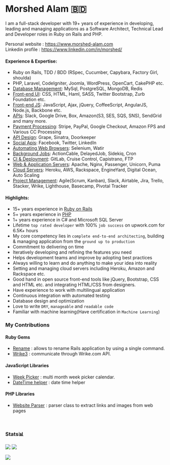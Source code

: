 # Morshed Alam 🇧🇩

I am a full-stack developer with 19+ years of experience in developing, leading and managing applications as a Software Architect, Technical Lead and Developer roles in Ruby on Rails and PHP.

Personal website : https://www.morshed-alam.com  
Linkedin profile : https://www.linkedin.com/in/morshed/
<br />

#### Experience & Expertise:
* Ruby on Rails, TDD / BDD (RSpec, Cucumber, Capybara, Factory Girl, shoulda)
* PHP, Laravel, CodeIgniter, Joomla, WordPress, OpenCart, CakePHP etc.
* <ins>Database Management</ins>: MySql, PostgreSQL, MongoDB, Redis
* <ins>Front-end UI</ins>: CSS, HTML, Haml, SASS, Twitter Bootstrap, Zurb Foundation etc.
* <ins>Front-end JS</ins>: JavaScript, Ajax, jQuery, CoffeeScript, AngularJS, Node.js, Backbone etc.
* <ins>APIs</ins>: Slack, Google Drive, Box, Amazon(S3, SES, SQS, SNS), SendGrid and many more.
* <ins>Payment Processing</ins>: Stripe, PayPal, Google Checkout, Amazon FPS and Various CC Processing
* <ins>API Design</ins>: Grape, Sinatra, Doorkeeper
* <ins>Social Apis</ins>: Facebook, Twitter, LinkedIn
* <ins>Automating Web Browsers</ins>: Selenium, Watir
* <ins>Background Jobs</ins>: ActionCable, DelayedJob, Sidekiq, Cron
* <ins>CI & Deployment</ins>: GitLab, Cruise Control, Capistrano, FTP
* <ins>Web & Application Servers</ins>: Apache, Nginx, Passenger, Unicorn, Puma
* <ins>Cloud Servers</ins>: Heroku, AWS, Rackspace, EngineYard, Digital Ocean, Auto Scaling
* <ins>Project Management</ins>: Agile(Scrum, Kanban), Slack, Airtable, Jira, Trello, Stacker, Wrike, Lighthouse, Basecamp, Pivotal Tracker

#### Highlights:
* 15+  years experience in <ins>Ruby on Rails</ins>
* 5+ years experience in <ins>PHP</ins>
* 1+ years experience in C# and Microsoft SQL Server
* Lifetime `top rated developer` with 100% `job success` on upwork.com for 6.5K+ hours
* My core competency lies in `complete end-to-end architecting`, building & managing application from the `ground up to production`
* Commitment to delivering on time
* Iteratively developing and refining the features you need
* Helps development teams and improve by adopting best practices
* Always willing to learn and do anything to make your idea into reality
* Setting and managing cloud servers including Heroku, Amazon and Rackspace etc.
* Good hand in open source front-end tools like jQuery, Bootstrap, CSS and HTML etc. and integrating HTML/CSS from designers.
* Have experience to work with multilingual application
* Continuous integration with automated testing
* Database design and optimization
* Love to write `DRY`, `manageable` and `readable code`
* Familiar with machine learning(Have certification in `Machine Learning`)

### My Contributions

#### Ruby Gems

* [Rename](https://github.com/morshedalam/rename) : allows to rename Rails application by using a single command.
* [Wrike3](https://github.com/morshedalam/wrike3) : communicate through Wrike.com API.

#### JavaScript Libraries

* [Week Picker](https://github.com/morshedalam/week-picker) : multi month week picker calendar.
* [DateTime helper](https://github.com/morshedalam/date_time_helper) : date time helper

#### PHP Libraries

* [Website Parser](https://github.com/morshedalam/url-scraper-php) : parser class to extract links and images from web pages

<br />

### Stats📊

![](https://github-profile-summary-cards.vercel.app/api/cards/stats?username=morshedalam&theme=default)
![](https://github-profile-summary-cards.vercel.app/api/cards/repos-per-language?username=morshedalam&theme=default)

![](https://github-profile-summary-cards.vercel.app/api/cards/profile-details?username=morshedalam&theme=default)
